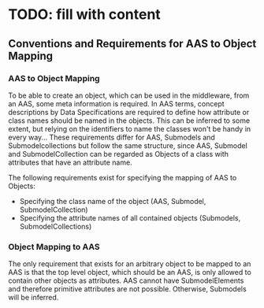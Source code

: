 # TODO: fill with content

## Conventions and Requirements for AAS to Object Mapping

### AAS to Object Mapping

To be able to create an object, which can be used in the middleware, from an AAS, some meta information is required. In AAS terms, concept descriptions by Data Specifications are required to define how attribute or class names should be named in the objects. This can be inferred to some extent, but relying on the identifiers to name the classes won't be handy in every way... These requirements differ for AAS, Submodels and Submodelcollections but follow the same structure, since AAS, Submodel and SubmodelCollection can be regarded as Objects of a class with attributes that have an attribute name.

The following requirements exist for specifying the mapping of AAS to Objects:
- Specifying the class name of the object (AAS, Submodel, SubmodelCollection)
- Specifying the attribute names of all contained objects (Submodels, SubmodelCollections)

### Object Mapping to AAS

The only requirement that exists for an arbitrary object to be mapped to an AAS is that the top level object, which should be an AAS, is only allowed to contain other objects as attributes. AAS cannot have SubmodelElements and therefore primitive attributes are not possible. Otherwise, Submodels will be inferred. 
